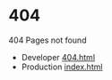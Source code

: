 # 404

404 Pages not found

- Developer  [404.html](404.html)
- Production  [index.html](index.html)
